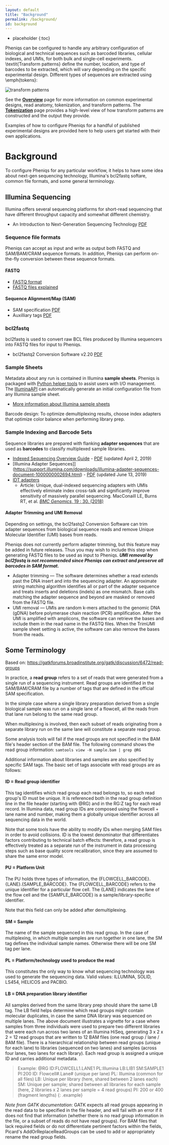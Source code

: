 ```yaml
---
layout: default
title: "Background"
permalink: /background/
id: background
---
```


* placeholder
{:toc}

Pheniqs can be configured to handle any arbitrary configuration of biological and technical sequences such as barcoded libraries, cellular indexes, and UMIs, for both bulk and single-cell experiments. \textit{Transform patterns} define the number, location, and type of barcodes to be extracted, which will vary depending on the specific experimental design. Different types of sequences are extracted using \emph{tokens}:

![transform patterns](transform_patterns.png)

See the [**Overview**](overview.html) page for more information on common experimental designs, read anatomy, tokenization, and transform patterns. The [**Tokenization**](tokenization.html) page provides a high-level view of how transform patterns are constructed and the output they provide.

Examples of how to configure Pheniqs for a handful of published experimental designs are provided here to help users get started with their own applications.

# Background

To configure Pheniqs for any particular workflow, it helps to have some idea about next-gen sequencing technology, Illumina's bcl2fastq softare, common file formats, and some general terminology.

<!-- Right now this is a laundry list that needs to be organized. -->

## Illumina Sequencing

Illumina offers several sequencing platforms for short-read sequencing that have different throughput capacity and somewhat different chemistry.

+ An Introduction to Next-Generation Sequencing Technology [PDF](https://www.illumina.com/documents/products/illumina_sequencing_introduction.pdf)


### Sequence file formats

Pheniqs can accept as input and write as output both FASTQ and SAM/BAM/CRAM sequence formats. In addition, Pheniqs can perform on-the-fly conversion between these sequence formats.

#### FASTQ

+ [FASTQ  format](https://support.illumina.com/content/dam/illumina-support/help/BaseSpaceHelp_v2/Content/Vault/Informatics/Sequencing_Analysis/BS/swSEQ_mBS_FASTQFiles.htm)
+ [FASTQ files explained](https://support.illumina.com/bulletins/2016/04/fastq-files-explained.html)

#### Sequence Alignment/Map (SAM)

+ SAM specification [PDF](https://samtools.github.io/hts-specs/SAMv1.pdf)
+ Auxilliary tags [PDF](https://samtools.github.io/hts-specs/SAMtags.pdf)


### bcl2fastq

bcl2fastq is used to convert raw BCL files produced by Illumina sequencers into FASTQ files for input to Pheniqs.

+ bcl2fastq2 Conversion Software v2.20 [PDF](https://support.illumina.com/content/dam/illumina-support/documents/documentation/software_documentation/bcl2fastq/bcl2fastq2-v2-20-software-guide-15051736-03.pdf)

### Sample Sheets

Metadata about any run is contained in Illumina **sample sheets**. Pheniqs is packaged with [Python helper tools](pyapi.html) to assist users with I/O management. The [IlluminaAPI](illumina_python_api.html) can automatically generate an initial configuration file from any Illumina sample sheet.

+ [More information about Illumina sample sheets]()

Barcode design: To optimize demultiplexing results, choose index adapters that optimize color balance when performing library prep.

### Sample Indexing and Barcode Sets

Sequence libraries are prepared with flanking **adapter sequences** that are used as **barcodes** to classify multiplexed sample libraries.

+ [Indexed Sequencing Overview Guide](https://support.illumina.com/downloads/indexed-sequencing-overview-15057455.html) - [PDF](https://support.illumina.com/content/dam/illumina-support/documents/documentation/system_documentation/miseq/indexed-sequencing-overview-guide-15057455-05.pdf) (updated April 2, 2019)
+ [Illumina Adapter Sequences]](https://support.illumina.com/downloads/illumina-adapter-sequences-document-1000000002694.html) - [PDF](https://support.illumina.com/content/dam/illumina-support/documents/documentation/chemistry_documentation/experiment-design/illumina-adapter-sequences-1000000002694-11.pdf) (updated June 13, 2019)
+ [IDT adapters](https://www.idtdna.com/pages/products/next-generation-sequencing/adapters)
  - Article: Unique, dual-indexed sequencing adapters with UMIs effectively eliminate index cross-talk and significantly improve sensitivity of massively parallel sequencing. MacConaill LE, Burns RT, et al. [ _BMC Genomics_, 19 : 30. (2018) ](https://www.idtdna.com/pages/products/next-generation-sequencing/adapters)

#### Adapter Trimming and UMI Removal

Depending on settings, the bcl2fastq2 Conversion Software can trim adapter sequences from biological sequence reads and remove Unique Molecular Identifier (UMI) bases from reads.

Pheniqs does not currently perform adapter trimming, but this feature may be added in future releases. Thus you may wish to include this step when generating FASTQ files to be used as input to Pheniqs. _**UMI removal by bcl2fastq is not recommended since Pheniqs can extract and preserve all barcodes in SAM format.**_

+ Adapter trimming — The software determines whether a read extends past the DNA insert and into the sequencing adapter. An approximate string matching algorithm identifies all or part of the adapter sequence and treats inserts and deletions (indels) as one mismatch. Base calls matching the adapter sequence and beyond are masked or removed from the FASTQ file.
+ UMI removal — UMIs are random k-mers attached to the genomic DNA (gDNA) before polymerase chain reaction (PCR) amplification. After the UMI is amplified with amplicons, the software can retrieve the bases and include them in the read name in the FASTQ files. When the TrimUMI sample sheet setting is active, the software can also remove the bases from the reads.


## Some Terminology

Based on: https://gatkforums.broadinstitute.org/gatk/discussion/6472/read-groups

In practice, a **read group** refers to a set of reads that were generated from a single run of a sequencing instrument. Read groups are identified in the SAM/BAM/CRAM file by a number of tags that are defined in the official SAM specification.

In the simple case where a single library preparation derived from a single biological sample was run on a single lane of a flowcell, all the reads from that lane run belong to the same read group.

When multiplexing is involved, then each subset of reads originating from a separate library run on the same lane will constitute a separate read group.

Some analysis tools will fail if the read groups are not specified in the BAM file's header section of the BAM file. The following command shows the read group information: `samtools view -H sample.bam | grep @RG`

Additional information about libraries and samples are also specified by specific SAM tags. The basic set of tags associate with read groups are as follows:

#### ID = Read group identifier
This tag identifies which read group each read belongs to, so each read group's ID must be unique. It is referenced both in the read group definition line in the file header (starting with @RG) and in the RG:Z tag for each read record. In Illumina data, read group IDs are composed using the flowcell + lane name and number, making them a globally unique identifier across all sequencing data in the world.

Note that some tools have the ability to modify IDs when merging SAM files in order to avoid collisions. ID is the lowest denominator that differentiates factors contributing to technical batch effects: therefore, a read group is effectively treated as a separate run of the instrument in data processing steps such as base quality score recalibration, since they are assumed to share the same error model.

#### PU = Platform Unit
The PU holds three types of information, the {FLOWCELL_BARCODE}.{LANE}.{SAMPLE_BARCODE}. The {FLOWCELL_BARCODE} refers to the unique identifier for a particular flow cell. The {LANE} indicates the lane of the flow cell and the {SAMPLE_BARCODE} is a sample/library-specific identifier.

Note that this field can only be added after demultiplexing.

#### SM = Sample
The name of the sample sequenced in this read group.
In the case of multiplexing, in which multiple samples are run together in one lane, the SM tag defines the individual sample names.
Otherwise there will be one SM tag per lane.

#### PL = Platform/technology used to produce the read
This constitutes the only way to know what sequencing technology was used to generate the sequencing data. Valid values: ILLUMINA, SOLID, LS454, HELICOS and PACBIO.

#### LB = DNA preparation library identifier
All samples derived from the same library prep should share the same LB tag. The LB field helps determine which read groups might contain molecular duplicates, in case the same DNA library was sequenced on multiple lanes.
The above document illustrates a vignette for a case where samples from three individuals were used to prepare two different libraries that were each run across two lanes of an Illumina HiSeq, generating 3 x 2 x 2 = 12 read groups that are written to 12 BAM files (one read group / lane / BAM file). There is a hierarchical relationship between read groups (unique for each lane) to libraries (sequenced on two lanes) and samples (across four lanes, two lanes for each library). Each read group is assigned a unique ID and carries additional metadata.

>Example: @RG ID:FLOWCELL1.LANE1 PL:Illumina LB:LIB1 SM:SAMPLE1 PI:200
ID: Flowcell#.Lane# (unique per lane)
PL: Illumina (common for all files)
LB: Unique per library (here, shared between 2 lanes each)
SM: Unique per sample; shared between all libraries for each sample (here, 2 libraries x 2 lanes per sample = 4 read groups)
PI: 200 or 400 (fragment lengths)
{: .example}

_Note from GATK documentation_: GATK expects all read groups appearing in the read data to be specified in the file header, and will fail with an error if it does not find that information (whether there is no read group information in the file, or a subset of reads do not have read groups). For BAM files that lack required fields or do not differentiate pertinent factors within the fields, Picard's AddOrReplaceReadGroups can be used to add or appropriately rename the read group fields.
